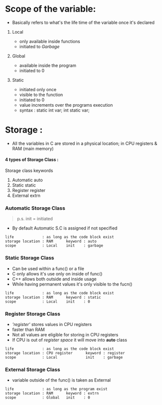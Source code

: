 # Scope of the variable:
- Basically refers to what's the life time of the variable once it's declared 

1. Local        
    - only available inside functions
    - initiated to *Garbage*

1. Global       
    - available inside the program 
    - initiated to 0

1. Static       
    - initiated only once 
    - visible to the function
    - initiated to 0
    - value increments over the programs execution
    - syntax : static int var; int static var;

# Storage :
- All the variables in C are stored in a physical location; in CPU registers & RAM (main memory)

#### 4 types of Storage Class :

Storage class   keywords

1. Automatic    auto
1. Static       static
1. Register     register
1. External     extrn

### Automatic Storage Class
> p.s. init = initiated

- By default Automatic S.C is assigned if not specified

```
life             : as long as the code block exist
storage location : RAM      keyword : auto
scope            : Local    init    : garbage
```

### Static Storage Class
- Can be used within a func() or a file
- C only allows it's use only on inside of func()
- C++ allows both outside and inside usage
- While having permanent values it's only visible to the fucn()

```
life             : as long as the code block exist
storage location : RAM      keyword : static
scope            : Local    init    : 0
```

### Register Storage Class
- *'register'* stores values in CPU registers
- faster than RAM
- Not all values are eligible for storing in CPU registers
- If CPU is out of *register space* it will move into **auto** class

```
life             : as long as the code block exist
storage location : CPU register      keyword : register
scope            : Local             init    : garbage
```

### External Storage Class
- variable outside of the func() is taken as External 

```
life             : as long as the program exist
storage location : RAM      keyword : extrn
scope            : Global   init    : 0
```

